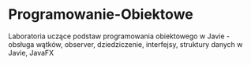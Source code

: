 # Programowanie-Obiektowe
Laboratoria uczące podstaw programowania obiektowego w Javie - obsługa wątków, observer, dziedziczenie, interfejsy, struktury danych w Javie, JavaFX

